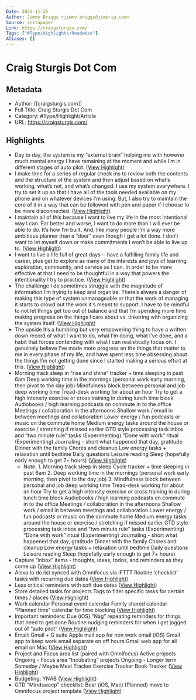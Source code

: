 ```yaml
---
Date: 2021-11-25
Author: Jimmy Briggs <jimmy.briggs@jimbrig.com>
Source: instapaper
Link: https://craigsturgis.com/
Tags: ["#Type/Highlights/Readwise"]
Aliases: []
---
```

# Craig Sturgis Dot Com

## Metadata
- Author: [[craigsturgis.com]]
- Full Title: Craig Sturgis Dot Com
- Category: #Type/Highlight/Article
- URL: https://craigsturgis.com/

## Highlights
- Day to day, the system is my “external brain” helping me with however much mental energy I have remaining at the moment and while I’m in different stages of auto pilot. ([View Highlight](https://instapaper.com/read/1390675129/15634979))
- I make time for a series of regular check ins to review both the contents and the structure of the system and then adjust based on what’s working, what’s not, and what’s changed.
  I use my system everywhere. I try to set it up so that I have all of the tools needed available on my phone and on whatever devices I’m using.
  But, I also try to maintain the core of it in a way that can be followed with pen and paper if I choose to be more disconnected. ([View Highlight](https://instapaper.com/read/1390675129/15634986))
- I maintain all of this because I want to live my life in the most intentional way I can.
  For better and worse, I want to do more than I will ever be able to do. It’s how I’m built. And, like many people I’m a way more ambitious planner than a “doer” even though I get a lot done.
  I don’t want to let myself down or make commitments I won’t be able to live up to. ([View Highlight](https://instapaper.com/read/1390675129/15634987))
- I want to live a life full of great days— have a fulfilling family life and career, plus get to explore as many of the interests and joys of learning, exploration, community, and service as I can.
  In order to be more effective at that I need to be thoughtful in a way that powers the intentionality I try to practice. ([View Highlight](https://instapaper.com/read/1390675129/15634992))
- The challenge
  I do sometimes struggle with the magnitude of information I’m trying to keep and organize. There’s always a danger of making this type of system unmanageable or that the work of managing it starts to crowd out the work it's meant to support.
  I have to be mindful to not let things get too out of balance and that I’m spending more time making progress on the things I care about vs. tinkering with organizing the system itself. ([View Highlight](https://instapaper.com/read/1390675129/15634995))
- The upside
  It’s a humbling but very empowering thing to have a written down record of what I want to do, what I’m doing, what I’ve done, and a habit that forces contending with what I can realistically focus on.
  I genuinely believe I’ve made more progress on the things that matter to me in every phase of my life, and have spent less time obsessing about the things I’m not getting done since I started making a serious effort at this. ([View Highlight](https://instapaper.com/read/1390675129/15634999))
- Morning track sleep in “rise and shine” tracker + time sleeping in past 6am
  Deep working time in the mornings (personal work early morning, then pivot to the day job)
  Mindfulness block between personal and job deep working time
  Tread-desk working for about an hour
  Try to get a high intensity exercise or cross training in during lunch time block
  Audiobooks / high learning podcasts on commute in to the office
  Meetings / collaboration in the afternoons
  Shallow work / email in between meetings and collaboration
  Lower energy / fun podcasts or music on the commute home
  Medium energy tasks around the house or exercise / stretching if missed earlier
  GTD style processing task inbox and “two minute rule” tasks
  (Experimenting) “Done with work” ritual
  (Experimenting) Journaling - short what happened that day, gratitude
  Dinner with the family
  Chores and cleanup
  Low energy tasks + relaxation until bedtime
  Daily questions
  Leisure reading
  Sleep (hopefully early enough to get 7+ hours) ([View Highlight](https://instapaper.com/read/1390675129/15635006))
    - Note: 1. Morning track sleep in sleep Cycle tracker + time sleeping in past 6am
      2. Deep working time in the mornings (personal work early morning, then pivot to the day job)
      3. Mindfulness block between personal and job deep working time
      Tread-desk working for about an hour
      Try to get a high intensity exercise or cross training in during lunch time block
      Audiobooks / high learning podcasts on commute in to the office
      Meetings / collaboration in the afternoons
      Shallow work / email in between meetings and collaboration
      Lower energy / fun podcasts or music on the commute home
      Medium energy tasks around the house or exercise / stretching if missed earlier
      GTD style processing task inbox and “two minute rule” tasks
      (Experimenting) “Done with work” ritual
      (Experimenting) Journaling - short what happened that day, gratitude
      Dinner with the family
      Chores and cleanup
      Low energy tasks + relaxation until bedtime
      Daily questions
      Leisure reading
      Sleep (hopefully early enough to get 7+ hours)
- Capture “inbox” items - thoughts, ideas, todos, and reminders as they come up ([View Highlight](https://instapaper.com/read/1390675129/15635012))
- Alexa to do list synced with Omnifocus via IFTTT
  Routine ‘checklist’ tasks with recurring due dates ([View Highlight](https://instapaper.com/read/1390675129/15635013))
- Less critical reminders with soft due dates ([View Highlight](https://instapaper.com/read/1390675129/15635014))
- Store detailed tasks for projects
  Tags to filter specific tasks for certain times / places ([View Highlight](https://instapaper.com/read/1390675129/15635017))
- Work calendar
  Personal event calendar
  Family shared calendar
  “Planned time” calendar for time blocking ([View Highlight](https://instapaper.com/read/1390675129/15635019))
- Important reminders: Due (iOS)
  “Nag” repeating reminders for things that need to get done
  Routine nudging reminders for when I get jogged out of “auto pilot” ([View Highlight](https://instapaper.com/read/1390675129/15635020))
- Email: Gmail + G suite
  Apple mail app for non work email (iOS)
  Gmail app to keep work email separate on off hours
  Gmail web app for all email on Mac ([View Highlight](https://instapaper.com/read/1390675129/15635022))
- Project and Focus area list (paired with Omnifocus)
  Active projects
  Ongoing - Focus area
  “Incubating” projects
  Ongoing - Longer term
  Someday / Maybe
  Meal Tracker
  Exercise Tracker
  Book Tracker ([View Highlight](https://instapaper.com/read/1390675129/15635025))
- Budgeting: YNAB ([View Highlight](https://instapaper.com/read/1390675129/15635114))
- GTD “Mindsweep” checklist: Bear (iOS, Mac)
  (Planned) move to Omnifocus project template ([View Highlight](https://instapaper.com/read/1390675129/15635115))
